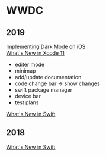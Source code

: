 # WWDC

## 2019
[Implementing Dark Mode on iOS](https://developer.apple.com/videos/play/wwdc2019/214/)  
[What's New in Xcode 11](https://developer.apple.com/videos/play/wwdc2019/401/)  
* editer mode  
* minimap  
* add/update documentation  
* code change bar -> show changes  
* swift package manager  
* device bar  
* test plans

[What's New in Swift](https://developer.apple.com/videos/play/wwdc2019/402/)  

## 2018
[What's New in Swift](https://developer.apple.com/videos/play/wwdc2018/401/)  
